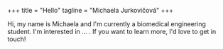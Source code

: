 +++
title = "Hello"
tagline = "Michaela Jurkovičová"
+++

Hi, my name is Michaela and I'm currently a biomedical engineering student. I'm interested in ... . If you want to learn more, I'd love to get in touch!
